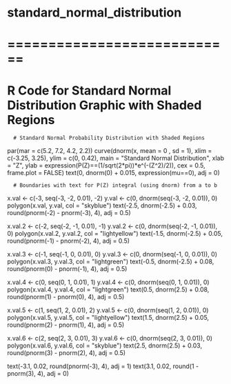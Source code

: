 # standard_normal_distribution
# ============================

# R Code for Standard Normal Distribution Graphic with Shaded Regions

      # Standard Normal Probability Distribution with Shaded Regions
par(mar = c(5.2, 7.2, 4.2, 2.2))
curve(dnorm(x, mean = 0 , sd = 1), xlim = c(-3.25, 3.25), ylim = c(0, 0.42),
      main = "Standard Normal Distribution", 
      xlab = "Z", ylab = expression(P(Z)==(1/sqrt(2*pi))*e^(-(Z^2)/2)), 
      cex = 0.5, frame.plot = FALSE)
text(0, dnorm(0) + 0.015, expression(mu==0), adj = 0)

      # Boundaries with text for P(Z) integral (using dnorm) from a to b
x.val <- c(-3, seq(-3, -2, 0.01), -2)
y.val <- c(0, dnorm(seq(-3, -2, 0.01)), 0)
polygon(x.val, y.val, col = "skyblue")
text(-2.5, dnorm(-2.5) + 0.03, round(pnorm(-2) - pnorm(-3), 4), adj = 0.5)

x.val.2 <- c(-2, seq(-2, -1, 0.01), -1)
y.val.2 <- c(0, dnorm(seq(-2, -1, 0.01)), 0)
polygon(x.val.2, y.val.2, col = "lightyellow")
text(-1.5, dnorm(-2.5) + 0.05, round(pnorm(-1) - pnorm(-2), 4), adj = 0.5)

x.val.3 <- c(-1, seq(-1, 0, 0.01), 0)
y.val.3 <- c(0, dnorm(seq(-1, 0, 0.01)), 0)
polygon(x.val.3, y.val.3, col = "lightgreen")
text(-0.5, dnorm(-2.5) + 0.08, round(pnorm(0) - pnorm(-1), 4), adj = 0.5)

x.val.4 <- c(0, seq(0, 1, 0.01), 1)
y.val.4 <- c(0, dnorm(seq(0, 1, 0.01)), 0)
polygon(x.val.4, y.val.4, col = "lightgreen")
text(0.5, dnorm(2.5) + 0.08, round(pnorm(1) - pnorm(0), 4), adj = 0.5)

x.val.5 <- c(1, seq(1, 2, 0.01), 2)
y.val.5 <- c(0, dnorm(seq(1, 2, 0.01)), 0)
polygon(x.val.5, y.val.5, col = "lightyellow")
text(1.5, dnorm(2.5) + 0.05, round(pnorm(2) - pnorm(1), 4), adj = 0.5)

x.val.6 <- c(2, seq(2, 3, 0.01), 3)
y.val.6 <- c(0, dnorm(seq(2, 3, 0.01)), 0)
polygon(x.val.6, y.val.6, col = "skyblue")
text(2.5, dnorm(2.5) + 0.03, round(pnorm(3) - pnorm(2), 4), adj = 0.5)

text(-3.1, 0.02, round(pnorm(-3), 4), adj = 1)
text(3.1, 0.02, round(1 - pnorm(3), 4), adj = 0)
